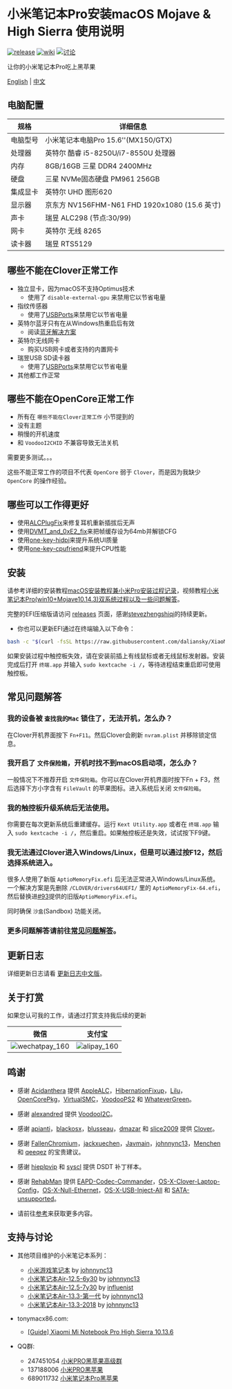 # 小米笔记本Pro安装macOS Mojave & High Sierra 使用说明
[![release](https://img.shields.io/badge/下载-release-blue.svg)](https://github.com/daliansky/XiaoMi-Pro/releases) [![wiki](https://img.shields.io/badge/支持-wiki-green.svg)](https://github.com/daliansky/XiaoMi-Pro/wiki/主页) [![讨论](https://img.shields.io/badge/讨论-QQ-red.svg)](https://shang.qq.com/wpa/qunwpa?idkey=d7b67735bb8c24ed2085a7ebfe0f53ce197bcc84b6397e41a3aaaaf9664966a8)

让你的小米笔记本Pro吃上黑苹果

[English](README.md) | [中文](README_CN.md)

## 电脑配置

| 规格     | 详细信息                                     |
| -------- | ---------------------------------------- |
| 电脑型号 | 小米笔记本电脑Pro 15.6''(MX150/GTX)             |
| 处理器   | 英特尔 酷睿 i5-8250U/i7-8550U 处理器             |
| 内存     | 8GB/16GB 三星 DDR4 2400MHz                 |
| 硬盘     | 三星 NVMe固态硬盘 PM961 256GB                  |
| 集成显卡 | 英特尔 UHD 图形620                            |
| 显示器   | 京东方 NV156FHM-N61 FHD 1920x1080 (15.6 英寸) |
| 声卡     | 瑞昱 ALC298 (节点:30/99)                     |
| 网卡     | 英特尔 无线 8265                              |
| 读卡器   | 瑞昱 RTS5129                               |


## 哪些不能在Clover正常工作

- 独立显卡，因为macOS不支持Optimus技术
  - 使用了 `disable-external-gpu` 来禁用它以节省电量
- 指纹传感器
  - 使用了[USBPorts](EFI/CLOVER/kexts/Other/USBPorts.kext)来禁用它以节省电量
- 英特尔蓝牙只有在从Windows热重启后有效
  - 阅读[蓝牙解决方案](https://github.com/daliansky/XiaoMi-Pro/wiki/蓝牙解决方案)
- 英特尔无线网卡
  - 购买USB网卡或者支持的内置网卡
- 瑞昱USB SD读卡器
  - 使用了[USBPorts](EFI/CLOVER/kexts/Other/USBPorts.kext)来禁用它以节省电量
- 其他都工作正常


## 哪些不能在OpenCore正常工作

- 所有在 `哪些不能在Clover正常工作` 小节提到的
- 没有主题
- 稍慢的开机速度
- 和 `VoodooI2CHID` 不兼容导致无法关机

需要更多测试。。。

这些不能正常工作的项目不代表 `OpenCore` 弱于 `Clover`，而是因为我缺少 `OpenCore` 的操作经验。


## 哪些可以工作得更好

- 使用[ALCPlugFix](ALCPlugFix)来修复耳机重新插拔后无声
- 使用[DVMT_and_0xE2_fix](BIOS/DVMT_and_0xE2_fix)来把帧缓存设为64mb并解锁CFG
- 使用[one-key-hidpi](one-key-hidpi)来提升系统UI质量
- 使用[one-key-cpufriend](one-key-cpufriend)来提升CPU性能


## 安装

请参考详细的安装教程[macOS安装教程兼小米Pro安装过程记录](https://blog.daliansky.net/MacOS-installation-tutorial-XiaoMi-Pro-installation-process-records.html)，视频教程[小米笔记本Pro(win10+Mojave10.14.3)双系统过程以及一些问题解答](http://www.bilibili.com/video/av42261432?share_medium=android&share_source=copy_link&bbid=bVk_DmoLaV48Wj4Pcw9zinfoc&ts=1555066114848)。

完整的EFI压缩版请访问 [releases](https://github.com/daliansky/XiaoMi-Pro/releases) 页面，感谢[stevezhengshiqi](https://github.com/stevezhengshiqi)的持续更新。

- 你也可以更新EFI通过在终端输入以下命令：

```bash
bash -c "$(curl -fsSL https://raw.githubusercontent.com/daliansky/XiaoMi-Pro-Hackintosh/master/install_cn.sh)"
```

如果安装过程中触控板失效，请在安装前插上有线鼠标或者无线鼠标发射器。安装完成后打开 `终端.app` 并输入 `sudo kextcache -i /`，等待进程结束重启即可使用触控板。


## 常见问题解答

### 我的设备被 `查找我的Mac` 锁住了，无法开机，怎么办？

在Clover开机界面按下 `Fn+F11`。然后Clover会刷新 `nvram.plist` 并移除锁定信息。


### 我开启了 `文件保险箱`，开机时找不到macOS启动项，怎么办？

一般情况下不推荐开启 `文件保险箱`。你可以在Clover开机界面时按下Fn + F3，然后选择下方小字含有 `FileVault` 的苹果图标。进入系统后关闭 `文件保险箱`。


### 我的触控板升级系统后无法使用。

你需要在每次更新系统后重建缓存。运行 `Kext Utility.app` 或者在 `终端.app` 输入 `sudo kextcache -i /`，然后重启。如果触控板还是失效，试试按下F9键。


### 我无法通过Clover进入Windows/Linux，但是可以通过按F12，然后选择系统进入。

很多人使用了新版 `AptioMemoryFix.efi` 后无法正常进入Windows/Linux系统。一个解决方案是先删除 `/CLOVER/drivers64UEFI/` 里的 `AptioMemoryFix-64.efi`，然后替换进[#93](https://github.com/daliansky/XiaoMi-Pro/issues/93)提供的旧版`AptioMemoryFix.efi`。

同时确保 `沙盒`(Sandbox) 功能关闭。

### 更多问题解答请前往[常见问题解答](https://github.com/daliansky/XiaoMi-Pro/wiki/常见问题解答)。


## 更新日志

详细更新日志请看 [更新日志中文版](Changelog_CN.md)。


## 关于打赏

如果您认可我的工作，请通过打赏支持我后续的更新

| 微信                                                       | 支付宝                                               |
| ---------------------------------------------------------- | ---------------------------------------------------- |
| ![wechatpay_160](http://7.daliansky.net/wechatpay_160.jpg) | ![alipay_160](http://7.daliansky.net/alipay_160.jpg) |


## 鸣谢

- 感谢 [Acidanthera](https://github.com/acidanthera) 提供 [AppleALC](https://github.com/acidanthera/AppleALC)，[HibernationFixup](https://github.com/acidanthera/HibernationFixup)，[Lilu](https://github.com/acidanthera/Lilu)，[OpenCorePkg](https://github.com/acidanthera/OpenCorePkg)，[VirtualSMC](https://github.com/acidanthera/VirtualSMC)，[VoodooPS2](https://github.com/acidanthera/VoodooPS2) 和 [WhateverGreen](https://github.com/acidanthera/WhateverGreen)。
- 感谢 [alexandred](https://github.com/alexandred) 提供 [VoodooI2C](https://github.com/alexandred/VoodooI2C)。
- 感谢 [apianti](https://sourceforge.net/u/apianti)，[blackosx](https://sourceforge.net/u/blackosx)，[blusseau](https://sourceforge.net/u/blusseau)，[dmazar](https://sourceforge.net/u/dmazar) 和 [slice2009](https://sourceforge.net/u/slice2009) 提供 [Clover](https://sourceforge.net/projects/cloverefiboot)。
- 感谢 [FallenChromium](https://github.com/FallenChromium)，[jackxuechen](https://github.com/jackxuechen)，[Javmain](https://github.com/javmain)，[johnnync13](https://github.com/johnnync13)，[Menchen](https://github.com/Menchen) 和 [qeeqez](https://github.com/qeeqez) 的宝贵建议。
- 感谢 [hieplpvip](https://github.com/hieplpvip) 和 [syscl](https://github.com/syscl) 提供 DSDT 补丁样本。
- 感谢 [RehabMan](https://github.com/RehabMan) 提供 [EAPD-Codec-Commander](https://github.com/RehabMan/EAPD-Codec-Commander)，[OS-X-Clover-Laptop-Config](https://github.com/RehabMan/OS-X-Clover-Laptop-Config)，[OS-X-Null-Ethernet](https://github.com/RehabMan/OS-X-Null-Ethernet)，[OS-X-USB-Inject-All](https://github.com/RehabMan/OS-X-USB-Inject-All) 和 [SATA-unsupported](https://github.com/RehabMan/hack-tools/tree/master/kexts/SATA-unsupported.kext)。

- 请前往[参考](https://github.com/daliansky/XiaoMi-Pro/wiki/参考)来获取更多内容。


## 支持与讨论

* 其他项目维护的小米笔记本系列：
  * [小米游戏笔记本](https://github.com/johnnync13/XiaomiGaming) by [johnnync13](https://github.com/johnnync13)
  * [小米笔记本Air-12.5-6y30](https://github.com/johnnync13/EFI-Xiaomi-Notebook-air-12-5) by [johnnync13](https://github.com/johnnync13)
  * [小米笔记本Air-12.5-7y30](https://github.com/influenist/Mi-NB-Gaming-Laptop-MacOS) by [influenist](https://github.com/influenist)
  * [小米笔记本Air-13.3-第一代](https://github.com/johnnync13/Xiaomi-Notebook-Air-1Gen) by [johnnync13](https://github.com/johnnync13)
  * [小米笔记本Air-13.3-2018](https://github.com/johnnync13/Xiaomi-Mi-Air) by [johnnync13](https://github.com/johnnync13)

* tonymacx86.com:
  * [[Guide] Xiaomi Mi Notebook Pro High Sierra 10.13.6](https://www.tonymacx86.com/threads/guide-xiaomi-mi-notebook-pro-high-sierra-10-13-6.242724)

* QQ群:
  * 247451054 [小米PRO黑苹果高级群](http://shang.qq.com/wpa/qunwpa?idkey=6223ea12a7f7efe58d5972d241000dd59cbd0260db2fdede52836ca220f7f20e)
  * 137188006 [小米PRO黑苹果](http://shang.qq.com/wpa/qunwpa?idkey=c17e190b9466a73cf12e8caec36e87124fce9e231a895353ee817e9921fdd74e)
  * 689011732 [小米笔记本Pro黑苹果](http://shang.qq.com/wpa/qunwpa?idkey=dde06295030ea1692d6655564e392d86ad874bd0608afd7d408c347d1767981b)
